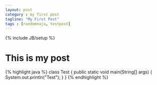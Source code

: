 ```yaml
---
layout: post
category : my first post
tagline: "My First Post"
tags : [randomnaja, testpost]
---
```

{% include JB/setup %}

This is my post
===============

{% highlight java %}
class Test {
	public static void main(String[] args) {
       System.out.println("Test");
   }
}
{% endhighlight %}
